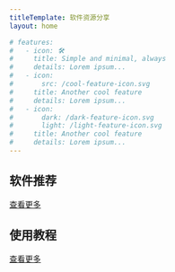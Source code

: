 ```yaml
---
titleTemplate: 软件资源分享
layout: home

# features:
#   - icon: 🛠️
#     title: Simple and minimal, always
#     details: Lorem ipsum...
#   - icon:
#       src: /cool-feature-icon.svg
#     title: Another cool feature
#     details: Lorem ipsum...
#   - icon:
#       dark: /dark-feature-icon.svg
#       light: /light-feature-icon.svg
#     title: Another cool feature
#     details: Lorem ipsum...
---
```


## 软件推荐

<div class="grid grid-cols-1 md:grid-cols-3 gap-4">
  <ClientOnly v-for="soft of software" :key="soft.url">
    <CardStacked 
      :imgs="soft.frontmatter.image" 
      :title="soft.frontmatter.title" 
      :description="soft.frontmatter.description || ''"
      :href="soft.url"
    />
  </ClientOnly>
</div>

<p></p>
<div class="text-right">
  <a class="!no-underline" href="/software/">查看更多</a>
</div>

<!-- ## 科技周刊

<div class="grid grid-cols-1 md:grid-cols-2 gap-4">
    <ClientOnly v-for="week of weekly" >
      <CardHorizontal :src="week.frontmatter.img" :title="week.frontmatter.title" />
    </ClientOnly>
</div> -->

## 使用教程

<div class="grid grid-cols-1 md:grid-cols-3 gap-4">
    <ClientOnly v-for="post of posts" >
        <CardImage :href="post.url" :src="post.frontmatter.image" :title="post.frontmatter.title" :details="post.frontmatter.description"/>
    </ClientOnly>
</div>

<p></p>
<div class="text-right">
  <a class="!no-underline" href="/guide/">查看更多</a>
</div>

<script setup>
import { data as software } from '../.vitepress/theme/data/2025/software.data.js'
import { data as weekly } from '../.vitepress/theme/data/2025/weekly.data.js'
import { data as posts } from '../.vitepress/theme/data/2025/guide.data.js'
</script>
